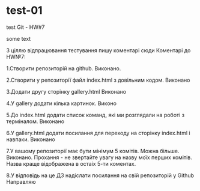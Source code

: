 # test-01

test Git - HW#7

some text

З ціллю відпрацювання тестування пишу коментарі сюди
Коментарі до HW№7:

1.Створити репозиторій на github.
Виконано.

2.Створити у репозиторії файл index.html з довільним кодом.
Виконано

3.Додати другу сторінку gallery.html
Виконано

4.У gallery додати кілька картинок.
Виконо

5.До index.html додати список команд, які ми розглядали на роботі з терміналом.
Виконано

6.У gallery.html додати посилання для переходу на сторінку index.html і навпаки.
Виконано

7.У вашому репозиторії має бути мінімум 5 комітів. Можна більше.
Виконано. Прохання - не звертайте увагу на назву моїх перших комітів. Назва краще відображена в остаіх 5-ти коментах.

8.У відповідь на це ДЗ надіслати посилання на свій репозиторій у Github
Направляю
